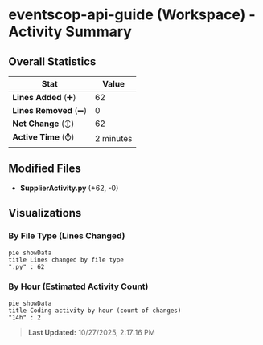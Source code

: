 # eventscop-api-guide (Workspace) - Activity Summary 

## Overall Statistics

| Stat                   | Value                                                             |
| ---------------------- | ----------------------------------------------------------------- |
| **Lines Added** (➕)   | 62                                          |
| **Lines Removed** (➖) | 0                                        |
| **Net Change** (↕)    | 62                |
| **Active Time** (⌚)   | 2 minutes |


## Modified Files
- **SupplierActivity.py** (+62, -0)

## Visualizations

### By File Type (Lines Changed)

```mermaid
pie showData
title Lines changed by file type
".py" : 62
```

### By Hour (Estimated Activity Count)

```mermaid
pie showData
title Coding activity by hour (count of changes)
"14h" : 2
```


> **Last Updated:** 10/27/2025, 2:17:16 PM